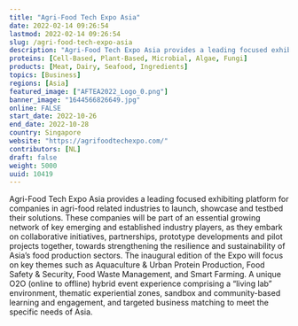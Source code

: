 ```yaml
---
title: "Agri-Food Tech Expo Asia"
date: 2022-02-14 09:26:54
lastmod: 2022-02-14 09:26:54
slug: /agri-food-tech-expo-asia
description: "Agri-Food Tech Expo Asia provides a leading focused exhibiting platform for companies in agri-food related industries to launch, showcase and testbed their solutions. These companies will be part of an essential growing network of key emerging and established industry players, as they embark on collaborative initiatives, partnerships, prototype developments and pilot projects together, towards strengthening the resilience and sustainability of Asia’s food production sectors."
proteins: [Cell-Based, Plant-Based, Microbial, Algae, Fungi]
products: [Meat, Dairy, Seafood, Ingredients]
topics: [Business]
regions: [Asia]
featured_image: ["AFTEA2022_Logo_0.png"]
banner_image: "1644566826649.jpg"
online: FALSE
start_date: 2022-10-26
end_date: 2022-10-28
country: Singapore
website: "https://agrifoodtechexpo.com/"
contributors: [NL]
draft: false
weight: 5000
uuid: 10419
---
```

<p>Agri-Food Tech Expo Asia provides a leading focused exhibiting platform for companies in agri-food related industries to launch, showcase and testbed their solutions. These companies will be part of an essential growing network of key emerging and established industry players, as they embark on collaborative initiatives, partnerships, prototype developments and pilot projects together, towards strengthening the resilience and sustainability of Asia’s food production sectors. The inaugural edition of the Expo will focus on key themes such as Aquaculture & Urban Protein Production, Food Safety & Security, Food Waste Management, and Smart Farming. A unique O2O (online to offline) hybrid event experience comprising a “living lab” environment, thematic experiential zones, sandbox and community-based learning and engagement, and targeted business matching to meet the specific needs of Asia.</p>
